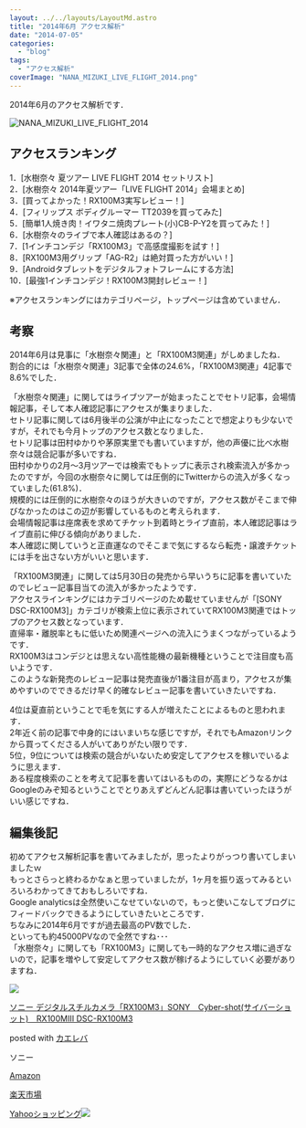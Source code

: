 ```yaml
---
layout: ../../layouts/LayoutMd.astro
title: "2014年6月 アクセス解析"
date: "2014-07-05"
categories: 
  - "blog"
tags: 
  - "アクセス解析"
coverImage: "NANA_MIZUKI_LIVE_FLIGHT_2014.png"
---
```


2014年6月のアクセス解析です．

![NANA_MIZUKI_LIVE_FLIGHT_2014](/wp/images/NANA_MIZUKI_LIVE_FLIGHT_2014.png "NANA_MIZUKI_LIVE_FLIGHT_2014")

## アクセスランキング

1．[水樹奈々 夏ツアー LIVE FLIGHT 2014 セットリスト]  
2．[水樹奈々 2014年夏ツアー「LIVE FLIGHT 2014」会場まとめ]  
3．[買ってよかった！RX100M3実写レビュー！]  
4．[フィリップス ボディグルーマー TT2039を買ってみた]  
5．[簡単1人焼き肉！イワタニ焼肉プレート(小)CB-P-Y2を買ってみた！]  
6．[水樹奈々のライブで本人確認はあるの？]  
7．[1インチコンデジ「RX100M3」で高感度撮影を試す！]  
8．[RX100M3用グリップ「AG-R2」は絶対買った方がいい！]  
9．[Androidタブレットをデジタルフォトフレームにする方法]  
10．[最強1インチコンデジ！RX100M3開封レビュー！]

※アクセスランキングにはカテゴリページ，トップページは含めていません．

## 考察

2014年6月は見事に「水樹奈々関連」と「RX100M3関連」がしめましたね．  
割合的には「水樹奈々関連」3記事で全体の24.6%，「RX100M3関連」4記事で8.6%でした．

「水樹奈々関連」に関してはライブツアーが始まったことでセトリ記事，会場情報記事，そして本人確認記事にアクセスが集まりました．  
セトリ記事に関しては6月後半の公演が中止になったことで想定よりも少ないですが，それでも今月トップのアクセス数となりました．  
セトリ記事は田村ゆかりや茅原実里でも書いていますが，他の声優に比べ水樹奈々は競合記事が多いですね．  
田村ゆかりの2月～3月ツアーでは検索でもトップに表示され検索流入が多かったのですが，今回の水樹奈々に関しては圧倒的にTwitterからの流入が多くなっていました(61.8%)．  
規模的には圧倒的に水樹奈々のほうが大きいのですが，アクセス数がそこまで伸びなかったのはこの辺が影響しているものと考えられます．  
会場情報記事は座席表を求めてチケット到着時とライブ直前，本人確認記事はライブ直前に伸びる傾向がありました．  
本人確認に関していうと正直運なのでそこまで気にするなら転売・譲渡チケットには手を出さない方がいいと思います．

「RX100M3関連」に関しては5月30日の発売から早いうちに記事を書いていたのでレビュー記事目当ての流入が多かったようです．  
アクセスラインキングにはカテゴリページのため載せていませんが「[SONY DSC-RX100M3]」カテゴリが検索上位に表示されていてRX100M3関連ではトップのアクセス数となっています．  
直帰率・離脱率ともに低いため関連ページへの流入にうまくつながっているようです．  
RX100M3はコンデジとは思えない高性能機の最新機種ということで注目度も高いようです．  
このような新発売のレビュー記事は発売直後が1番注目が高まり，アクセスが集めやすいのでできるだけ早く的確なレビュー記事を書いていきたいですね．

4位は夏直前ということで毛を気にする人が増えたことによるものと思われます．  
2年近く前の記事で中身的にはいまいちな感じですが，それでもAmazonリンクから買ってくださる人がいてありがたい限りです．  
5位，9位については検索の競合がいないため安定してアクセスを稼いでいるように思えます．  
ある程度検索のことを考えて記事を書いてはいるものの，実際にどうなるかはGoogleのみぞ知るということでとりあえずどんどん記事は書いていったほうがいい感じですね．

## 編集後記

初めてアクセス解析記事を書いてみましたが，思ったよりがっつり書いてしまいましたｗ  
もっとさらっと終わるかなぁと思っていましたが，1ヶ月を振り返ってみるといろいろわかってきておもしろいですね．  
Google analyticsは全然使いこなせていないので，もっと使いこなしてブログにフィードバックできるようにしていきたいところです．  
ちなみに2014年6月ですが過去最高のPV数でした．  
といっても約45000PVなので全然ですね･･･  
「水樹奈々」に関しても「RX100M3」に関しても一時的なアクセス増に過ぎないので，記事を増やして安定してアクセス数が稼げるようにしていく必要がありますね．

[![](/wp/images/31WS35Hj9oL._SL160_.jpg)](https://www.amazon.co.jp/exec/obidos/ASIN/B00KD43UTQ/mizuka123-22/ref=nosim/)

[ソニー デジタルスチルカメラ「RX100M3」SONY　Cyber-shot(サイバーショット)　RX100MIII DSC-RX100M3](https://www.amazon.co.jp/exec/obidos/ASIN/B00KD43UTQ/mizuka123-22/ref=nosim/)

posted with [カエレバ](http://kaereba.com)

ソニー

[Amazon](http://www.amazon.co.jp/gp/search?keywords=%83%5C%83j%81%5B%20%83f%83W%83%5E%83%8B%83X%83%60%83%8B%83J%83%81%83%89%81uRX100M3%81vSONY%81%40Cyber-shot%28%83T%83C%83o%81%5B%83V%83%87%83b%83g%29%81%40RX100MIII%20DSC-RX100M3&__mk_ja_JP=%83J%83%5E%83J%83i&tag=mizuka123-22 "アマゾン")

[楽天市場](http://hb.afl.rakuten.co.jp/hgc/032b53ee.4b34c5ee.0f4a541e.f440145e/?pc=http%3A%2F%2Fsearch.rakuten.co.jp%2Fsearch%2Fmall%2F%25E3%2582%25BD%25E3%2583%258B%25E3%2583%25BC%2520%25E3%2583%2587%25E3%2582%25B8%25E3%2582%25BF%25E3%2583%25AB%25E3%2582%25B9%25E3%2583%2581%25E3%2583%25AB%25E3%2582%25AB%25E3%2583%25A1%25E3%2583%25A9%25E3%2580%258CRX100M3%25E3%2580%258DSONY%25E3%2580%2580Cyber-shot%2528%25E3%2582%25B5%25E3%2582%25A4%25E3%2583%2590%25E3%2583%25BC%25E3%2582%25B7%25E3%2583%25A7%25E3%2583%2583%25E3%2583%2588%2529%25E3%2580%2580RX100MIII%2520DSC-RX100M3%2F-%2Ff.1-p.1-s.1-sf.0-st.A-v.2%3Fx%3D0%26scid%3Daf_ich_link_urltxt%26m%3Dhttp%3A%2F%2Fm.rakuten.co.jp%2F "楽天市場")

[Yahooショッピング![](//ad.jp.ap.valuecommerce.com/servlet/gifbanner?sid=3066752&pid=881990642)](//ck.jp.ap.valuecommerce.com/servlet/referral?sid=3066752&pid=881990642&vc_url=http%3A%2F%2Fshopping.search.yahoo.co.jp%2Fsearch%3FuIv%3Don%26ei%3DUTF-8%26tab_ex%3Dcommerce%26slider%3D0%26va%3D%25E3%2582%25BD%25E3%2583%258B%25E3%2583%25BC%2520%25E3%2583%2587%25E3%2582%25B8%25E3%2582%25BF%25E3%2583%25AB%25E3%2582%25B9%25E3%2583%2581%25E3%2583%25AB%25E3%2582%25AB%25E3%2583%25A1%25E3%2583%25A9%25E3%2580%258CRX100M3%25E3%2580%258DSONY%25E3%2580%2580Cyber-shot%2528%25E3%2582%25B5%25E3%2582%25A4%25E3%2583%2590%25E3%2583%25BC%25E3%2582%25B7%25E3%2583%25A7%25E3%2583%2583%25E3%2583%2588%2529%25E3%2580%2580RX100MIII%2520DSC-RX100M3 "Yahooショッピング")
